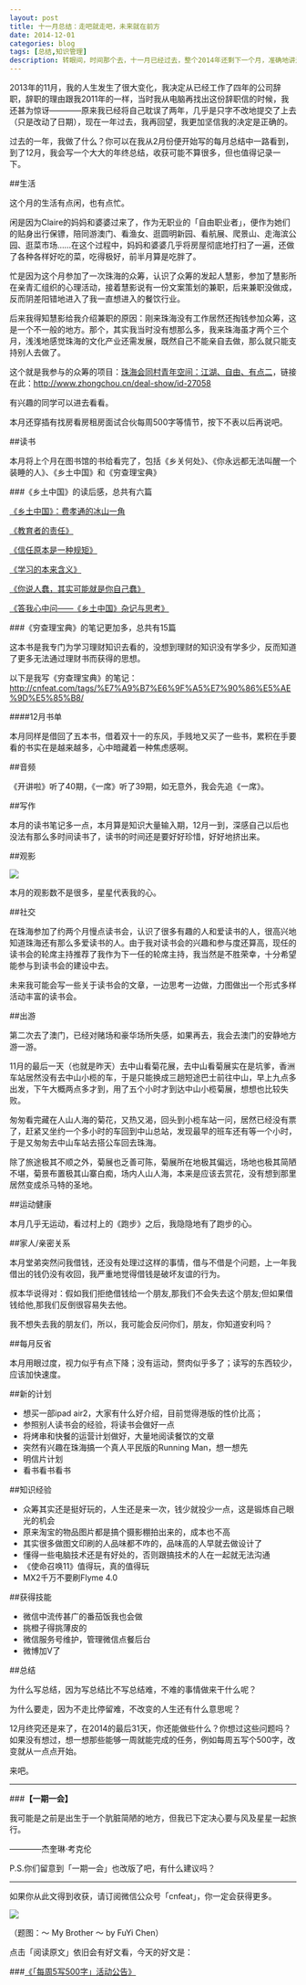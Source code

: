 ```yaml
---
layout: post
title: 十一月总结：走吧就走吧，未来就在前方
date: 2014-12-01
categories: blog
tags: [总结,知识管理]
description: 转眼间，时间那个去，十一月已经过去，整个2014年还剩下一个月，准确地讲还有31天，再准确地讲还有372个时辰。
---
```


2013年的11月，我的人生发生了很大变化，我决定从已经工作了四年的公司辞职，辞职的理由跟我2011年的一样，当时我从电脑再找出这份辞职信的时候，我还甚为惊讶————原来我已经将自己耽误了两年，几乎是只字不改地提交了上去（只是改动了日期），现在一年过去，我再回望，我更加坚信我的决定是正确的。

过去的一年，我做了什么？你可以在我从2月份便开始写的每月总结中一路看到，到了12月，我会写一个大大的年终总结，收获可能不算很多，但也值得记录一下。

##生活

这个月的生活有点闲，也有点忙。

闲是因为Claire的妈妈和婆婆过来了，作为无职业的「自由职业者」，便作为她们的贴身出行保镖，陪同游澳门、看渔女、逛圆明新园、看航展、爬景山、走海滨公园、逛菜市场……在这个过程中，妈妈和婆婆几乎将房屋彻底地打扫了一遍，还做了各种各样好吃的菜，吃得极好，前半月算是吃胖了。

忙是因为这个月参加了一次珠海的众筹，认识了众筹的发起人慧影，参加了慧影所在亲青汇组织的心理活动，接着慧影说有一份文案策划的兼职，后来兼职没做成，反而阴差阳错地进入了我一直想进入的餐饮行业。

后来我得知慧影给我介绍兼职的原因：刚来珠海没有工作居然还掏钱参加众筹，这是一个不一般的地方。那个，其实我当时没有想那么多，我来珠海虽才两个三个月，浅浅地感觉珠海的文化产业还需发展，既然自己不能亲自去做，那么就只能支持别人去做了。

这个就是我参与的众筹的项目：[珠海会同村青年空间：江湖、自由、有点二](http://www.zhongchou.cn/deal-show/id-27058)，链接在此：http://www.zhongchou.cn/deal-show/id-27058

有兴趣的同学可以进去看看。

本月还穿插有找房看房租房面试合伙每周500字等情节，按下不表以后再说吧。

##读书

本月将上个月在图书馆的书给看完了，包括《乡关何处》、《你永远都无法叫醒一个装睡的人》、《乡土中国》和《穷查理宝典》

###《乡土中国》的读后感，总共有六篇

[《乡土中国》：费孝通的冰山一角](http://cnfeat.com/2014/10/20/2014-10-20-from-the-soil-1/)

[《教育者的责任》](http://cnfeat.com/2014/10/21/2014-10-21-from-the-soil-education/)

[《信任原本是一种规矩》](http://cnfeat.com/2014/10/23/2014-10-23-from-the-soil-credit/)

[《学习的本来含义》](http://cnfeat.com/2014/10/25/2014-10-25-from-the-soil-learning/)

[《你说人蠢，其实可能就是你自己蠢》](http://cnfeat.com/2014/10/26/2014-10-26-stupid/)

[《答我心中问——《乡土中国》杂记与思考》](http://cnfeat.com/2014/10/27/2014-10-27-how-to-use-words/)

###《穷查理宝典》的笔记更加多，总共有15篇

这本书是我专门为学习理财知识去看的，没想到理财的知识没有学多少，反而知道了更多无法通过理财书而获得的思想。

以下是我写《穷查理宝典》的笔记：http://cnfeat.com/tags/%E7%A9%B7%E6%9F%A5%E7%90%86%E5%AE%9D%E5%85%B8/

####12月书单

本月同样是借回了五本书，借着双十一的东风，手贱地又买了一些书，累积在手要看的书实在是越来越多，心中暗藏着一种焦虑感啊。


##音频

《开讲啦》听了40期，《一席》听了39期，如无意外，我会先追《一席》。

##写作

本月的读书笔记多一点，本月算是知识大量输入期，12月一到，深感自己以后也没法有那么多时间读书了，读书的时间还是要好好珍惜，好好地挤出来。

##观影

![](http://cnfeat.qiniudn.com/Image-000-11-30-23-51.png)

本月的观影数不是很多，星星代表我的心。

##社交

在珠海参加了约两个月慢点读书会，认识了很多有趣的人和爱读书的人，很高兴地知道珠海还有那么多爱读书的人。由于我对读书会的兴趣和参与度还算高，现任的读书会的轮席主持推荐了我作为下一任的轮席主持，我当然是不胜荣幸，十分希望能参与到读书会的建设中去。

未来我可能会写一些关于读书会的文章，一边思考一边做，力图做出一个形式多样活动丰富的读书会。

##出游

第二次去了澳门，已经对赌场和豪华场所失感，如果再去，我会去澳门的安静地方游一游。

11月的最后一天（也就是昨天）去中山看菊花展，去中山看菊展实在是坑爹，香洲车站居然没有去中山小榄的车，于是只能换成三趟短途巴士前往中山，早上九点多出发，下午大概两点多才到，用了五个小时才到达中山小榄菊展，想想也比较失败。

匆匆看完藏在人山人海的菊花，又热又渴，回头到小榄车站一问，居然已经没有票了，赶紧又坐约一个多小时的车回到中山总站，发现最早的班车还有等一个小时，于是又匆匆去中山车站去搭公车回去珠海。

除了旅途极其不顺之外，菊展也乏善可陈，菊展所在地极其偏远，场地也极其简陋不堪，菊景布置极其山寨白痴，场内人山人海，本来是应该去赏花，没有想到那里居然变成杀马特的圣地。

##运动健康

本月几乎无运动，看过村上的《跑步》之后，我隐隐地有了跑步的心。

##家人/亲密关系

本月堂弟突然问我借钱，还没有处理过这样的事情，借与不借是个问题，上一年我借出的钱仍没有收回，我严重地觉得借钱是破坏友谊的行为。

叔本华说得对：假如我们拒绝借钱给一个朋友,那我们不会失去这个朋友;但如果借钱给他,那我们反倒很容易失去他。

我不想失去我的朋友们，所以，我可能会反问你们，朋友，你知道安利吗？

##每月反省

本月用眼过度，视力似乎有点下降；没有运动，赘肉似乎多了；读写的东西较少，应该加快速度。

##新的计划

- 想买一部ipad air2，大家有什么好介绍，目前觉得港版的性价比高；
- 参照别人读书会的经验，将读书会做好一点
- 将烤串和快餐的运营计划做好，大量地阅读餐饮的文章
- 突然有兴趣在珠海搞一个真人平民版的Running Man，想一想先
- 明信片计划
- 看书看书看书

##知识经验

- 众筹其实还是挺好玩的，人生还是来一次，钱少就投少一点，这是锻炼自己眼光的机会
- 原来淘宝的物品图片都是搞个摄影棚拍出来的，成本也不高
- 其实很多做图文印刷的人品味都不咋的，品味高的人早就去做设计了
- 懂得一些电脑技术还是有好处的，否则跟搞技术的人在一起就无法沟通
- 《使命召唤11》值得玩，真的值得玩
- MX2千万不要刷Flyme 4.0

##获得技能

- 微信中流传甚广的番茄饭我也会做
- 挑橙子得挑薄皮的
- 微信服务号维护，管理微信点餐后台
- 微博加V了

##总结

为什么写总结，因为写总结比不写总结难，不难的事情做来干什么呢？

为什么要走，因为不走比停留难，不改变的人生还有什么意思呢？

12月终究还是来了，在2014的最后31天，你还能做些什么？你想过这些问题吗？如果没有想过，想一想那些能够一周就能完成的任务，例如每周五写个500字，改变就从一点点开始。

来吧。


---

###**【一期一会】**


我可能是之前是出生于一个肮脏简陋的地方，但我已下定决心要与风及星星一起旅行。

————杰奎琳·考克伦

P.S.你们留意到「一期一会」也改版了吧，有什么建议吗？


----

如果你从此文得到收获，请订阅微信公众号「cnfeat」，你一定会获得更多。

![](http://cnfeat.qiniudn.com/signitrue-2014-11-15.jpg)

（题图：～ My Brother ～ by FuYi Chen）

点击「阅读原文」依旧会有好文看，今天的好文是：

###[《「每周5写500字」活动公告》](http://www.jianshu.com/p/196f5e345210)
